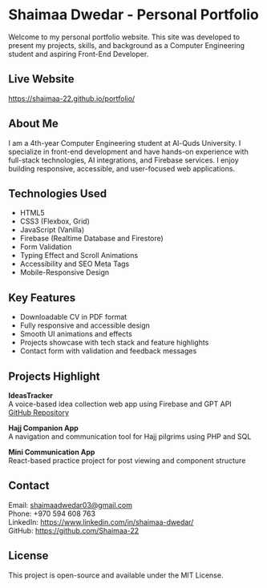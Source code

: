 # Shaimaa Dwedar - Personal Portfolio

Welcome to my personal portfolio website. This site was developed to present my projects, skills, and background as a Computer Engineering student and aspiring Front-End Developer.

## Live Website

https://shaimaa-22.github.io/portfolio/

## About Me

I am a 4th-year Computer Engineering student at Al-Quds University. I specialize in front-end development and have hands-on experience with full-stack technologies, AI integrations, and Firebase services. I enjoy building responsive, accessible, and user-focused web applications.

## Technologies Used

- HTML5
- CSS3 (Flexbox, Grid)
- JavaScript (Vanilla)
- Firebase (Realtime Database and Firestore)
- Form Validation
- Typing Effect and Scroll Animations
- Accessibility and SEO Meta Tags
- Mobile-Responsive Design

## Key Features

- Downloadable CV in PDF format
- Fully responsive and accessible design
- Smooth UI animations and effects
- Projects showcase with tech stack and feature highlights
- Contact form with validation and feedback messages

## Projects Highlight

**IdeasTracker**  
A voice-based idea collection web app using Firebase and GPT API  
[GitHub Repository](https://github.com/Shaimaa-22/ideas-tracker)

**Hajj Companion App**  
A navigation and communication tool for Hajj pilgrims using PHP and SQL

**Mini Communication App**  
React-based practice project for post viewing and component structure

## Contact

Email: shaimaadwedar03@gmail.com  
Phone: +970 594 608 763  
LinkedIn: https://www.linkedin.com/in/shaimaa-dwedar/  
GitHub: https://github.com/Shaimaa-22

## License

This project is open-source and available under the MIT License.
